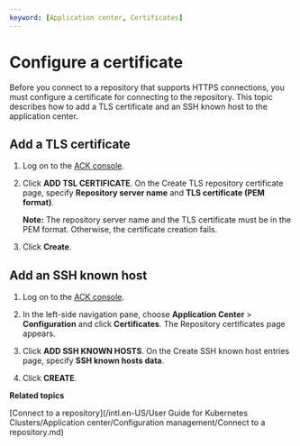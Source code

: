 ```yaml
---
keyword: [Application center, Certificates]
---
```


# Configure a certificate

Before you connect to a repository that supports HTTPS connections, you must configure a certificate for connecting to the repository. This topic describes how to add a TLS certificate and an SSH known host to the application center.

## Add a TLS certificate

1.  Log on to the [ACK console](https://cs.console.aliyun.com).

2.  Click **ADD TSL CERTIFICATE**. On the Create TLS repository certificate page, specify **Repository server name** and **TLS certificate \(PEM format\)**.

    **Note:** The repository server name and the TLS certificate must be in the PEM format. Otherwise, the certificate creation fails.

3.  Click **Create**.


## Add an SSH known host

1.  Log on to the [ACK console](https://cs.console.aliyun.com).

2.  In the left-side navigation pane, choose **Application Center** \> **Configuration** and click **Certificates**. The Repository certificates page appears.

3.  Click **ADD SSH KNOWN HOSTS**. On the Create SSH known host entries page, specify **SSH known hosts data**.

4.  Click **CREATE**.


**Related topics**  


[Connect to a repository](/intl.en-US/User Guide for Kubernetes Clusters/Application center/Configuration management/Connect to a repository.md)

